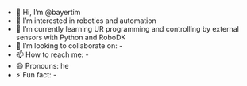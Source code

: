 - 👋 Hi, I’m @bayertim
- 👀 I’m interested in robotics and automation 
- 🌱 I’m currently learning UR programming and controlling by external sensors with Python and RoboDK
- 💞️ I’m looking to collaborate on: -
- 📫 How to reach me: -
- 😄 Pronouns: he
- ⚡ Fun fact: -

<!---
bayertim/bayertim is a ✨ special ✨ repository because its `README.md` (this file) appears on your GitHub profile.
You can click the Preview link to take a look at your changes.
--->

